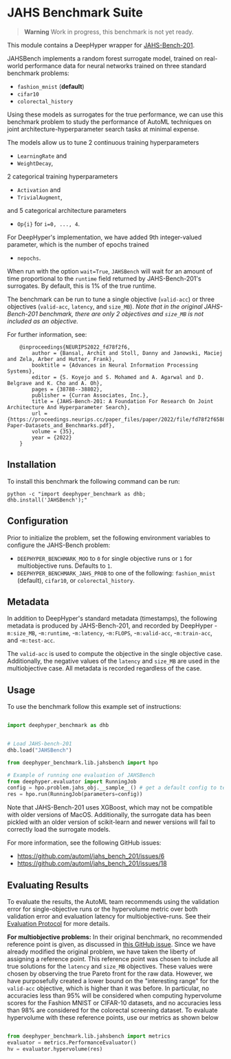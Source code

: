 # JAHS Benchmark Suite

> **Warning**
> Work in progress, this benchmark is not yet ready.

This module contains a DeepHyper wrapper for
 [JAHS-Bench-201](https://github.com/automl/jahs_bench_201).

JAHSBench implements a random forest surrogate model, trained on real-world
performance data for neural networks trained on three standard benchmark
problems:
 - ``fashion_mnist`` (**default**)
 - ``cifar10`` 
 - ``colorectal_history``

Using these models as surrogates for the true performance, we can use this
benchmark problem to study the performance of AutoML techniques on joint
architecture-hyperparameter search tasks at minimal expense.

The models allow us to tune 2 continuous training hyperparameters
 - ``LearningRate`` and
 - ``WeightDecay``,

2 categorical training hyperparameters
 - ``Activation`` and
 - ``TrivialAugment``,

and 5 categorical architecture parameters
 - ``Op{i}`` for ``i=0, ..., 4``.

For DeepHyper's implementation, we have added 9th integer-valued parameter,
which is the number of epochs trained
 - ``nepochs``.

When run with the option ``wait=True``, ``JAHSBench`` will wait for an
amount of time proportional to the ``runtime`` field returned by
JAHS-Bench-201's surrogates. By default, this is 1% of the true runtime.

The benchmark can be run to tune a single objective (``valid-acc``) or
three objectives (``valid-acc``, ``latency``, and ``size_MB``).
*Note that in the original JAHS-Bench-201 benchmark, there are only 2
objectives and ``size_MB`` is not included as an objective.*

For further information, see:

```
    @inproceedings{NEURIPS2022_fd78f2f6,
        author = {Bansal, Archit and Stoll, Danny and Janowski, Maciej and Zela, Arber and Hutter, Frank},
        booktitle = {Advances in Neural Information Processing Systems},
        editor = {S. Koyejo and S. Mohamed and A. Agarwal and D. Belgrave and K. Cho and A. Oh},
        pages = {38788--38802},
        publisher = {Curran Associates, Inc.},
        title = {JAHS-Bench-201: A Foundation For Research On Joint Architecture And Hyperparameter Search},
        url = {https://proceedings.neurips.cc/paper_files/paper/2022/file/fd78f2f65881c1c7ce47e26b040cf48f-Paper-Datasets_and_Benchmarks.pdf},
        volume = {35},
        year = {2022}
    }
```

## Installation

To install this benchmark the following command can be run:
```
python -c "import deephyper_benchmark as dhb; dhb.install('JAHSBench');"
```

## Configuration

Prior to initialize the problem, set the following environment variables
to configure the JAHS-Bench problem:
- ``DEEPHYPER_BENCHMARK_MOO`` to `0` for single objective runs or `1` for
  multiobjective runs. Defaults to `1`.
- ``DEEPHYPER_BENCHMARK_JAHS_PROB`` to one of the following:
  `fashion_mnist` (default), `cifar10`, or `colorectal_history`. 

## Metadata

In addition to DeepHyper's standard metadata (timestamps), the following metadata
is produced by JAHS-Bench-201, and recorded by DeepHyper
-``m:size_MB``,
-``m:runtime``,
-``m:latency``,
-``m:FLOPS``,
-``m:valid-acc``,
-``m:train-acc``, and
-``m:test-acc``.

The ``valid-acc`` is used to compute the objective in the single objective
case.
Additionally, the negative values of the ``latency`` and ``size_MB`` are
used in the multiobjective case.
All metadata is recorded regardless of the case.

## Usage

To use the benchmark follow this example set of instructions:

```python

import deephyper_benchmark as dhb


# Load JAHS-bench-201
dhb.load("JAHSBench")

from deephyper_benchmark.lib.jahsbench import hpo

# Example of running one evaluation of JAHSBench
from deephyper.evaluator import RunningJob
config = hpo.problem.jahs_obj.__sample__() # get a default config to test
res = hpo.run(RunningJob(parameters=config))

```

Note that JAHS-Bench-201 uses XGBoost, which may not be compatible with older
versions of MacOS.
Additionally, the surrogate data has been pickled with an older version
of scikit-learn and newer versions will fail to correctly load the surrogate
models.

For more information, see the following GitHub issues:
 - https://github.com/automl/jahs_bench_201/issues/6
 - https://github.com/automl/jahs_bench_201/issues/18

## Evaluating Results

To evaluate the results, the AutoML team recommends using the validation
error for single-objective runs or the hypervolume metric over both
validation error and evaluation latency for multiobjective-runs.
See their
[Evaluation Protocol](https://automl.github.io/jahs_bench_201/evaluation_protocol)
for more details.

**For multiobjective problems:**
In their original benchmark, no recommended reference point is given,
as discussed in
[this GitHub issue](https://github.com/automl/jahs_bench_201/issues/19).
Since we have already modified the original problem, we have taken the
liberty of assigning a reference point.
This reference point was chosen to include all true solutions for the
``latency`` and ``size_MB`` objectives.
These values were chosen by observing the true Pareto front for the raw data.
However, we have purposefully created a lower bound on the "interesting range"
for the ``valid-acc`` objective, which is higher than it was before.
In particular, no accuracies less than 95% will be considered when
computing hypervolume scores for the Fashion MNIST or CIFAR-10 datasets,
and no accuracies less than 98% are considered for the colorectal screening
dataset.
To evaluate hypervolume with these reference points, use our metrics as
shown below

```python

from deephyper_benchmark.lib.jahsbench import metrics
evaluator = metrics.PerformanceEvaluator()
hv = evaluator.hypervolume(res)

```
